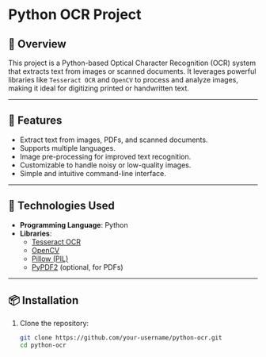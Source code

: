 # Python OCR Project

## 📄 Overview
This project is a Python-based Optical Character Recognition (OCR) system that extracts text from images or scanned documents. It leverages powerful libraries like `Tesseract OCR` and `OpenCV` to process and analyze images, making it ideal for digitizing printed or handwritten text.

---

## 🚀 Features
- Extract text from images, PDFs, and scanned documents.
- Supports multiple languages.
- Image pre-processing for improved text recognition.
- Customizable to handle noisy or low-quality images.
- Simple and intuitive command-line interface.

---

## 🔧 Technologies Used
- **Programming Language**: Python
- **Libraries**:
  - [Tesseract OCR](https://github.com/tesseract-ocr/tesseract)
  - [OpenCV](https://opencv.org/)
  - [Pillow (PIL)](https://python-pillow.org/)
  - [PyPDF2](https://github.com/mstamy2/PyPDF2) (optional, for PDFs)

---

## 📦 Installation
1. Clone the repository:
   ```bash
   git clone https://github.com/your-username/python-ocr.git
   cd python-ocr
